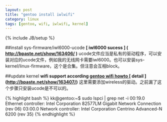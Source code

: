 ```yaml
---
layout: post
title: "gentoo install iwlwifi"
category: linux
tags: [gentoo, wifi, iwlwifi, kernel]
---
```

{% include JB/setup %}

##install sys-firmware/iwl6000-ucode
**[ iwl6000 sucess ] ( http://bpaste.net/show/163406/ )**
ucode文件应当是私有的驱动程序，可以安装对应的ucode文件，例如我的无线网卡需要iwl6000。也可以安装sys-kernel/linux-firmware，这个是合集。但注意会互相block。


##update kernel 
**wifi support according [ gentoo wifi howto ]( http://wiki.gentoo.org/wiki/Wifi )**
**[ detail ] (http://bpaste.net/show/163407/)**
这里需要添加wireless的驱动。之前漏了这个步骤只安装ucode是不可以的。

{% highlight bash %}
kk@gentoo:~$ sudo lspci | grep net -i
00:19.0 Ethernet controller: Intel Corporation 82577LM Gigabit Network Connection (rev 06)
03:00.0 Network controller: Intel Corporation Centrino Advanced-N 6200 (rev 35)
{% endhighlight %}
